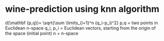 # wine-prediction using knn algorithm 


d(\mathbf {p,q})= \sqrt{\sum \limits_{i=1}^n (q_i-p_i)^2}
p,q	=	two points in Euclidean n-space
q_i, p_i	=	Euclidean vectors, starting from the origin of the space (initial point)
n	=	n-space
